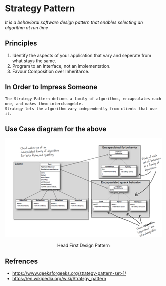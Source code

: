 # Strategy Pattern

*It is a behavioral software design pattern that enables selecting an algorithm at run time*

## Principles
1. Identify the aspects of your application that vary and seperate from what stays the same.
2. Program to an Interface, not an implementation.
3. Favour Composition over Inheritance.

## In Order to Impress Someone

```
The Strategy Pattern defines a family of algorithms, encapsulates each one, and makes them interchangeble.
Strategy lets the algorithm vary independently from clients that use it.
```
## Use Case diagram for the above
![Image](strategyPattern.png)

<p align="center">
  Head First Design Pattern
</p>

## Refrences

* https://www.geeksforgeeks.org/strategy-pattern-set-1/
* https://en.wikipedia.org/wiki/Strategy_pattern
